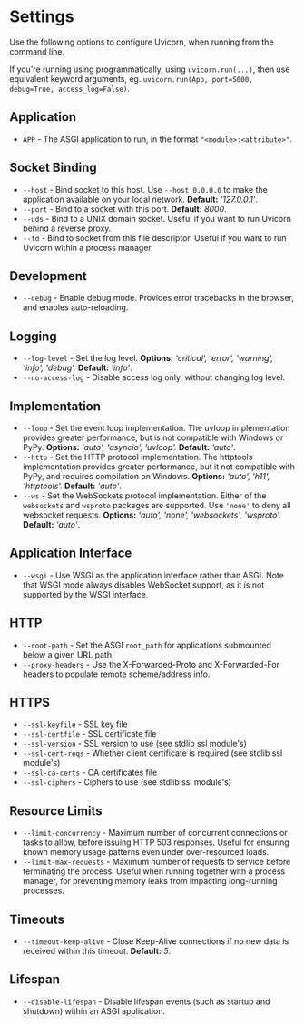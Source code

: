 # Settings

Use the following options to configure Uvicorn, when running from the command line.

If you're running using programmatically, using `uvicorn.run(...)`, then use
equivalent keyword arguments, eg. `uvicorn.run(App, port=5000, debug=True, access_log=False)`.

## Application

* `APP` - The ASGI application to run, in the format `"<module>:<attribute>"`.

## Socket Binding

* `--host` - Bind socket to this host. Use `--host 0.0.0.0` to make the application available on your local network. **Default:** *'127.0.0.1'*.
* `--port` - Bind to a socket with this port. **Default:** *8000*.
* `--uds` - Bind to a UNIX domain socket. Useful if you want to run Uvicorn behind a reverse proxy.
* `--fd` - Bind to socket from this file descriptor. Useful if you want to run Uvicorn within a process manager.

## Development

* `--debug` - Enable debug mode. Provides error tracebacks in the browser, and enables auto-reloading.

## Logging

* `--log-level` - Set the log level. **Options:** *'critical', 'error', 'warning', 'info', 'debug'.* **Default:** *'info'*.
* `--no-access-log` - Disable access log only, without changing log level.

## Implementation

* `--loop` - Set the event loop implementation. The uvloop implementation provides greater performance, but is not compatible with Windows or PyPy. **Options:** *'auto', 'asyncio', 'uvloop'.* **Default:** *'auto'*.
* `--http` - Set the HTTP protocol implementation. The httptools implementation provides greater performance, but it not compatible with PyPy, and requires compilation on Windows. **Options:** *'auto', 'h11', 'httptools'.* **Default:** *'auto'*.
* `--ws` - Set the WebSockets protocol implementation. Either of the `websockets` and `wsproto` packages are supported. Use `'none'` to deny all websocket requests. **Options:** *'auto', 'none', 'websockets', 'wsproto'.* **Default:** *'auto'*.

## Application Interface

* `--wsgi` - Use WSGI as the application interface rather than ASGI. Note that WSGI mode always disables WebSocket support, as it is not supported by the WSGI interface.

## HTTP

* `--root-path` - Set the ASGI `root_path` for applications submounted below a given URL path.
* `--proxy-headers` - Use the X-Forwarded-Proto and X-Forwarded-For headers to populate remote scheme/address info.

## HTTPS

* `--ssl-keyfile` - SSL key file
* `--ssl-certfile` - SSL certificate file
* `--ssl-version` - SSL version to use (see stdlib ssl module's)
* `--ssl-cert-reqs` - Whether client certificate is required (see stdlib ssl module's)
* `--ssl-ca-certs` - CA certificates file
* `--ssl-ciphers` - Ciphers to use (see stdlib ssl module's)

## Resource Limits

* `--limit-concurrency` - Maximum number of concurrent connections or tasks to allow, before issuing HTTP 503 responses. Useful for ensuring known memory usage patterns even under over-resourced loads.
* `--limit-max-requests` - Maximum number of requests to service before terminating the process. Useful when running together with a process manager, for preventing memory leaks from impacting long-running processes.

## Timeouts

* `--timeout-keep-alive` - Close Keep-Alive connections if no new data is received within this timeout. **Default:** *5*.

## Lifespan

* `--disable-lifespan` - Disable lifespan events (such as startup and shutdown) within an ASGI application.
